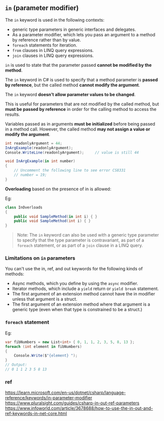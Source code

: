 ## `in` (parameter modifier)

The `in` keyword is used in the following contexts:

- generic type parameters in generic interfaces and delegates.
- As a parameter modifier, which lets you pass an argument to a method by reference rather than by value.
- `foreach` statements for iteration.
- `from` clauses in LINQ query expressions.
- `join` clauses in LINQ query expressions.

`in` is used to state that the parameter passed **cannot be modified by the method**.

The `in` keyword in C# is used to specify that a method parameter is **passed by reference**, but the called method **cannot modify the argument**.

The `in` keyword **doesn’t allow parameter values to be changed**.

This is useful for parameters that are not modified by the called method, but **must be passed by reference** in order for the calling method to access the results.


Variables passed as in arguments **must be initialized** before being passed in a method call. However, the called method **may not assign a value or modify the argument**.



```cs
int readonlyArgument = 44;
InArgExample(readonlyArgument);
Console.WriteLine(readonlyArgument);     // value is still 44

void InArgExample(in int number)
{
    // Uncomment the following line to see error CS8331
    // number = 19;
}
```

**Overloading** based on the presence of in is allowed:

Eg:
```cs
class InOverloads
{
    public void SampleMethod(in int i) { }
    public void SampleMethod(int i) { }
}
```



> Note: The `in` keyword can also be used with a generic type parameter to specify that the type parameter is contravariant, as part of a `foreach` statement, or as part of a `join` clause in a LINQ query.


### Limitations on `in` parameters

You can't use the in, ref, and out keywords for the following kinds of methods:

- Async methods, which you define by using the `async` modifier.
- Iterator methods, which include a `yield` return or `yield break` statement.
- The first argument of an extension method cannot have the in modifier unless that argument is a struct.
- The first argument of an extension method where that argument is a generic type (even when that type is constrained to be a struct.)

### `foreach` statement

Eg:
```cs
var fibNumbers = new List<int> { 0, 1, 1, 2, 3, 5, 8, 13 };
foreach (int element in fibNumbers)
{
    Console.Write($"{element} ");
}
// Output:
// 0 1 1 2 3 5 8 13
```


### ref
https://learn.microsoft.com/en-us/dotnet/csharp/language-reference/keywords/in-parameter-modifier \
https://www.pluralsight.com/guides/csharp-in-out-ref-parameters \
https://www.infoworld.com/article/3678688/how-to-use-the-in-out-and-ref-keywords-in-net-core.html
